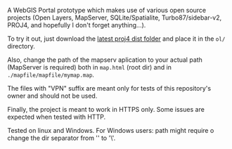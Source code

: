 A WebGIS Portal prototype which makes use of various open source projects (Open Layers, MapServer, SQLite/Spatialite, Turbo87/sidebar-v2, PROJ4, and hopefully I don't forget anything...).

To try it out, just download the [latest proj4 dist folder](https://github.com/proj4js/proj4js/releases) and place it in the `ol/` directory.

Also, change the path of the mapserv aplication to your actual path (MapServer is required) both in `map.html` (root dir) and in `./mapfile/mapfile/mymap.map`.

The files with "VPN" suffix are meant only for tests of this repository's owner and should not be used.

Finally, the project is meant to work in HTTPS only. Some issues are expected when tested with HTTP.

Tested on linux and Windows. For Windows users: path might require o change the dir separator from '\' to '\\'.
